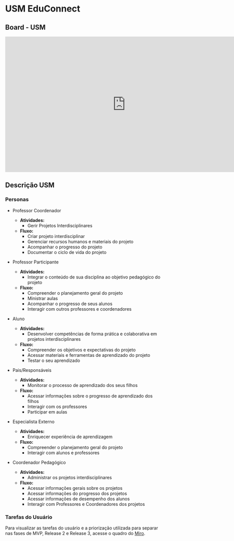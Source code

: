 # USM EduConnect

## Board - USM

<iframe width="768" height="432" src="https://miro.com/app/live-embed/uXjVLsqwcrI=/?moveToViewport=-1634,-1613,3242,2449&embedId=428730294999" frameborder="0" scrolling="no" allow="fullscreen; clipboard-read; clipboard-write" allowfullscreen></iframe>

## Descrição USM

### Personas

- Professor Coordenador
    - **Atividades:**
        - Gerir Projetos Interdisciplinares
    - **Fluxo:**
        - Criar projeto interdisciplinar
        - Gerenciar recursos humanos  e materiais do projeto
        - Acompanhar o progresso do projeto
        - Documentar o ciclo de vida do projeto

- Professor Participante
    - **Atividades:**
        - Integrar o conteúdo de sua disciplina ao objetivo pedagógico do projeto
    - **Fluxo:**
        - Compreender o planejamento geral do projeto
        - Ministrar aulas
        - Acompanhar o progresso de seus alunos
        - Interagir com outros professores e coordenadores

- Aluno
    - **Atividades:**
        - Desenvolver competências de forma prática e colaborativa em projetos interdisciplinares
    - **Fluxo:**
        - Compreender os objetivos e expectativas do projeto
        - Acessar materiais e ferramentas de aprendizado do projeto
        - Testar o seu aprendizado

- Pais/Responsáveis
    - **Atividades:**
        - Monitorar o processo de aprendizado dos seus filhos
    - **Fluxo:**
        - Acessar informações sobre o progresso de aprendizado dos filhos
        - Interagir com os professores
        - Participar em aulas

- Especialista Externo
    - **Atividades:**
        - Enriquecer experiência de aprendizagem
    - **Fluxo:**
        - Compreender o planejamento geral do projeto
        - Interagir com alunos e professores

- Coordenador Pedagógico
    - **Atividades:**
        - Administrar os projetos interdisciplinares
    - **Fluxo:**
        - Acessar informações gerais sobre os projetos
        - Acessar informações do progresso dos projetos
        - Acessar informações de desempenho dos alunos
        - Interagir com Professores e Coordenadores dos projetos


### Tarefas do Usuário

Para visualizar as tarefas do usuário e a priorização utilizada para separar nas fases de MVP, Release 2 e Release 3, acesse o quadro do [Miro](https://miro.com/app/board/uXjVLsqwcrI=/?share_link_id=374265032945).
